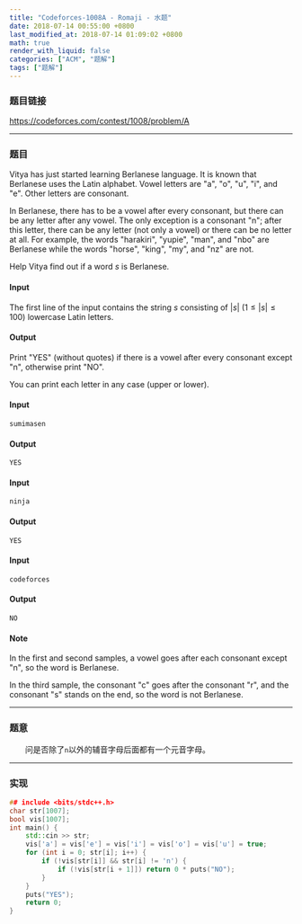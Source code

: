 ```yaml
---
title: "Codeforces-1008A - Romaji - 水题"
date: 2018-07-14 00:55:00 +0800
last_modified_at: 2018-07-14 01:09:02 +0800
math: true
render_with_liquid: false
categories: ["ACM", "题解"]
tags: ["题解"]
---
```


### 题目链接

https://codeforces.com/contest/1008/problem/A

---
### 题目

Vitya has just started learning Berlanese language. It is known that Berlanese uses the Latin alphabet. Vowel letters are "a", "o", "u", "i", and "e". Other letters are consonant.

In Berlanese, there has to be a vowel after every consonant, but there can be any letter after any vowel. The only exception is a consonant "n"; after this letter, there can be any letter (not only a vowel) or there can be no letter at all. For example, the words "harakiri", "yupie", "man", and "nbo" are Berlanese while the words "horse", "king", "my", and "nz" are not.

Help Vitya find out if a word $s$ is Berlanese.

#### Input
The first line of the input contains the string $s$ consisting of $|s|$ ($1\leq |s|\leq 100$) lowercase Latin letters.

#### Output
Print "YES" (without quotes) if there is a vowel after every consonant except "n", otherwise print "NO".

You can print each letter in any case (upper or lower).

#### Input
```
sumimasen
```
#### Output
```
YES
```
#### Input
```
ninja
```
#### Output
```
YES
```
#### Input
```
codeforces
```
#### Output
```
NO
```
#### Note
In the first and second samples, a vowel goes after each consonant except "n", so the word is Berlanese.

In the third sample, the consonant "c" goes after the consonant "r", and the consonant "s" stands on the end, so the word is not Berlanese.

---
### 题意

&emsp;&emsp;问是否除了`n`以外的辅音字母后面都有一个元音字母。

---
### 实现

```cpp
## include <bits/stdc++.h>
char str[1007];
bool vis[1007];
int main() {
    std::cin >> str;
    vis['a'] = vis['e'] = vis['i'] = vis['o'] = vis['u'] = true;
    for (int i = 0; str[i]; i++) {
        if (!vis[str[i]] && str[i] != 'n') {
            if (!vis[str[i + 1]]) return 0 * puts("NO");
        }
    }
    puts("YES");
    return 0;
}
```